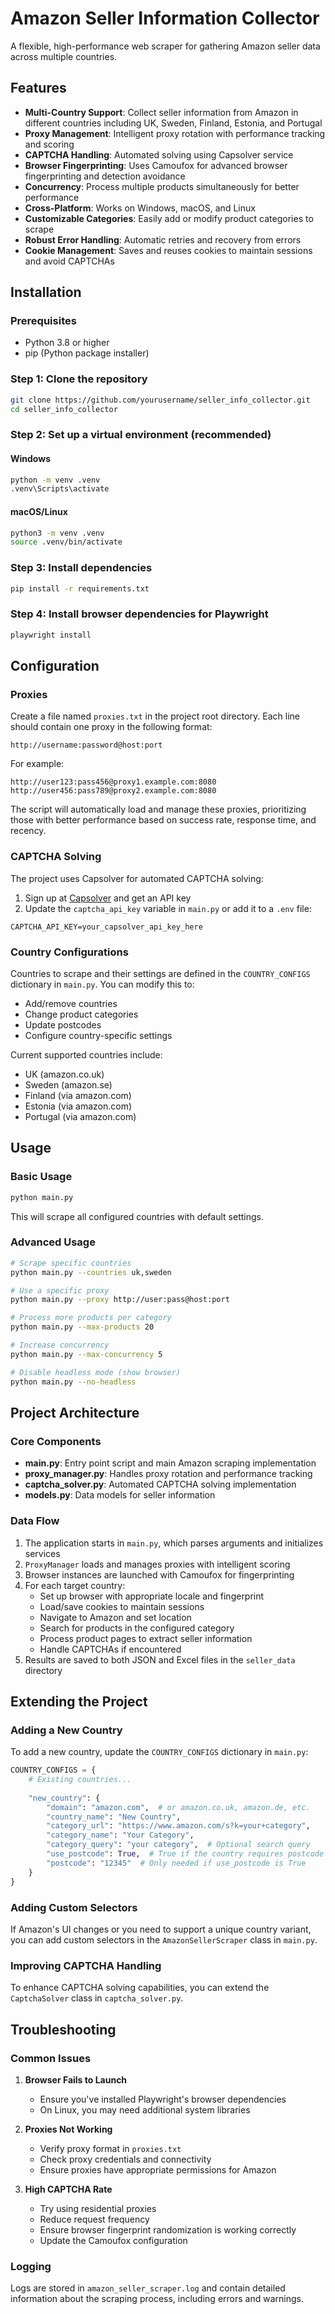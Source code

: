 # Amazon Seller Information Collector

A flexible, high-performance web scraper for gathering Amazon seller data across multiple countries.

## Features

- **Multi-Country Support**: Collect seller information from Amazon in different countries including UK, Sweden, Finland, Estonia, and Portugal
- **Proxy Management**: Intelligent proxy rotation with performance tracking and scoring
- **CAPTCHA Handling**: Automated solving using Capsolver service
- **Browser Fingerprinting**: Uses Camoufox for advanced browser fingerprinting and detection avoidance
- **Concurrency**: Process multiple products simultaneously for better performance
- **Cross-Platform**: Works on Windows, macOS, and Linux
- **Customizable Categories**: Easily add or modify product categories to scrape
- **Robust Error Handling**: Automatic retries and recovery from errors
- **Cookie Management**: Saves and reuses cookies to maintain sessions and avoid CAPTCHAs

## Installation

### Prerequisites

- Python 3.8 or higher
- pip (Python package installer)

### Step 1: Clone the repository

```bash
git clone https://github.com/yourusername/seller_info_collector.git
cd seller_info_collector
```

### Step 2: Set up a virtual environment (recommended)

#### Windows
```bash
python -m venv .venv
.venv\Scripts\activate
```

#### macOS/Linux
```bash
python3 -m venv .venv
source .venv/bin/activate
```

### Step 3: Install dependencies

```bash
pip install -r requirements.txt
```

### Step 4: Install browser dependencies for Playwright

```bash
playwright install
```

## Configuration

### Proxies

Create a file named `proxies.txt` in the project root directory. Each line should contain one proxy in the following format:

```
http://username:password@host:port
```

For example:
```
http://user123:pass456@proxy1.example.com:8080
http://user456:pass789@proxy2.example.com:8080
```

The script will automatically load and manage these proxies, prioritizing those with better performance based on success rate, response time, and recency.

### CAPTCHA Solving

The project uses Capsolver for automated CAPTCHA solving:

1. Sign up at [Capsolver](https://capsolver.com) and get an API key
2. Update the `captcha_api_key` variable in `main.py` or add it to a `.env` file:
```
CAPTCHA_API_KEY=your_capsolver_api_key_here
```

### Country Configurations

Countries to scrape and their settings are defined in the `COUNTRY_CONFIGS` dictionary in `main.py`. You can modify this to:
- Add/remove countries
- Change product categories
- Update postcodes
- Configure country-specific settings

Current supported countries include:
- UK (amazon.co.uk)
- Sweden (amazon.se)
- Finland (via amazon.com)
- Estonia (via amazon.com)
- Portugal (via amazon.com)

## Usage

### Basic Usage

```bash
python main.py
```

This will scrape all configured countries with default settings.

### Advanced Usage

```bash
# Scrape specific countries
python main.py --countries uk,sweden

# Use a specific proxy
python main.py --proxy http://user:pass@host:port

# Process more products per category
python main.py --max-products 20

# Increase concurrency
python main.py --max-concurrency 5

# Disable headless mode (show browser)
python main.py --no-headless
```

## Project Architecture

### Core Components

- **main.py**: Entry point script and main Amazon scraping implementation
- **proxy_manager.py**: Handles proxy rotation and performance tracking
- **captcha_solver.py**: Automated CAPTCHA solving implementation
- **models.py**: Data models for seller information

### Data Flow

1. The application starts in `main.py`, which parses arguments and initializes services
2. `ProxyManager` loads and manages proxies with intelligent scoring
3. Browser instances are launched with Camoufox for fingerprinting
4. For each target country:
   - Set up browser with appropriate locale and fingerprint
   - Load/save cookies to maintain sessions
   - Navigate to Amazon and set location
   - Search for products in the configured category
   - Process product pages to extract seller information
   - Handle CAPTCHAs if encountered
5. Results are saved to both JSON and Excel files in the `seller_data` directory

## Extending the Project

### Adding a New Country

To add a new country, update the `COUNTRY_CONFIGS` dictionary in `main.py`:

```python
COUNTRY_CONFIGS = {
    # Existing countries...
    
    "new_country": {
        "domain": "amazon.com",  # or amazon.co.uk, amazon.de, etc.
        "country_name": "New Country",
        "category_url": "https://www.amazon.com/s?k=your+category",
        "category_name": "Your Category",
        "category_query": "your category",  # Optional search query
        "use_postcode": True,  # True if the country requires postcode
        "postcode": "12345"  # Only needed if use_postcode is True
    }
}
```

### Adding Custom Selectors

If Amazon's UI changes or you need to support a unique country variant, you can add custom selectors in the `AmazonSellerScraper` class in `main.py`.

### Improving CAPTCHA Handling

To enhance CAPTCHA solving capabilities, you can extend the `CaptchaSolver` class in `captcha_solver.py`.

## Troubleshooting

### Common Issues

1. **Browser Fails to Launch**
   - Ensure you've installed Playwright's browser dependencies
   - On Linux, you may need additional system libraries

2. **Proxies Not Working**
   - Verify proxy format in `proxies.txt`
   - Check proxy credentials and connectivity
   - Ensure proxies have appropriate permissions for Amazon

3. **High CAPTCHA Rate**
   - Try using residential proxies
   - Reduce request frequency
   - Ensure browser fingerprint randomization is working correctly
   - Update the Camoufox configuration

### Logging

Logs are stored in `amazon_seller_scraper.log` and contain detailed information about the scraping process, including errors and warnings.